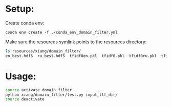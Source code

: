 # Setup:

Create conda env:

`conda env create -f ./conda_env_domain_filter.yml`

Make sure the resources symlink points to the resources directory:
```bash
ls resources/xiang/domain_filter/
en_best.hdf5  ru_best.hdf5  tfidf0en.pkl  tfidf0.pkl  tfidf0ru.pkl  tfidf0uk.pkl  uk_best.hdf5
```

# Usage:

```bash
source activate domain_filter
python xiang/domain_filter/test.py input_ltf_dir/
source deactivate
```
